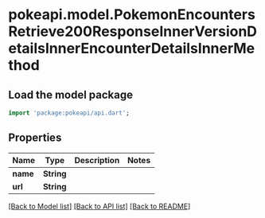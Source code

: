 # pokeapi.model.PokemonEncountersRetrieve200ResponseInnerVersionDetailsInnerEncounterDetailsInnerMethod

## Load the model package
```dart
import 'package:pokeapi/api.dart';
```

## Properties
Name | Type | Description | Notes
------------ | ------------- | ------------- | -------------
**name** | **String** |  | 
**url** | **String** |  | 

[[Back to Model list]](../README.md#documentation-for-models) [[Back to API list]](../README.md#documentation-for-api-endpoints) [[Back to README]](../README.md)


